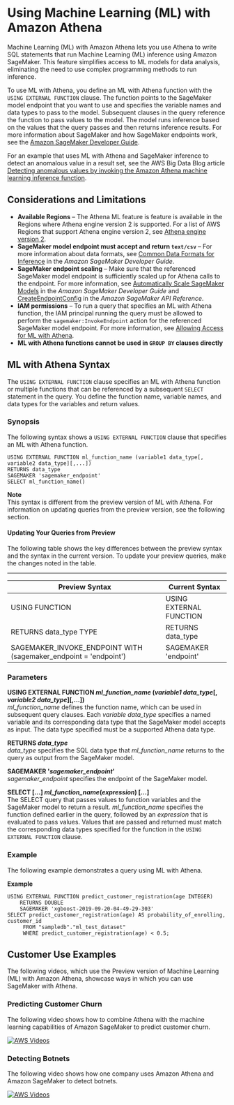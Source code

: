 # Using Machine Learning \(ML\) with Amazon Athena<a name="querying-mlmodel"></a>

Machine Learning \(ML\) with Amazon Athena lets you use Athena to write SQL statements that run Machine Learning \(ML\) inference using Amazon SageMaker\. This feature simplifies access to ML models for data analysis, eliminating the need to use complex programming methods to run inference\.

To use ML with Athena, you define an ML with Athena function with the `USING EXTERNAL FUNCTION` clause\. The function points to the SageMaker model endpoint that you want to use and specifies the variable names and data types to pass to the model\. Subsequent clauses in the query reference the function to pass values to the model\. The model runs inference based on the values that the query passes and then returns inference results\. For more information about SageMaker and how SageMaker endpoints work, see the [Amazon SageMaker Developer Guide](https://docs.aws.amazon.com/sagemaker/latest/dg/)\.

For an example that uses ML with Athena and SageMaker inference to detect an anomalous value in a result set, see the AWS Big Data Blog article [Detecting anomalous values by invoking the Amazon Athena machine learning inference function](http://aws.amazon.com/blogs/big-data/detecting-anomalous-values-by-invoking-the-amazon-athena-machine-learning-inference-function/)\.

## Considerations and Limitations<a name="considerations-and-limitations"></a>
+ **Available Regions** – The Athena ML feature is feature is available in the Regions where Athena engine version 2 is supported\. For a list of AWS Regions that support Athena engine version 2, see [Athena engine version 2](engine-versions-reference.md#engine-versions-reference-0002)\.
+ **SageMaker model endpoint must accept and return `text/csv`** – For more information about data formats, see [Common Data Formats for Inference](https://docs.aws.amazon.com/sagemaker/latest/dg/cdf-inference.html) in the *Amazon SageMaker Developer Guide*\.
+ **SageMaker endpoint scaling** – Make sure that the referenced SageMaker model endpoint is sufficiently scaled up for Athena calls to the endpoint\. For more information, see [Automatically Scale SageMaker Models](https://docs.aws.amazon.com/sagemaker/latest/dg/endpoint-auto-scaling.html) in the *Amazon SageMaker Developer Guide* and [CreateEndpointConfig](https://docs.aws.amazon.com/sagemaker/latest/dg/API_CreateEndpointConfig.html) in the *Amazon SageMaker API Reference*\.
+ **IAM permissions** – To run a query that specifies an ML with Athena function, the IAM principal running the query must be allowed to perform the `sagemaker:InvokeEndpoint` action for the referenced SageMaker model endpoint\. For more information, see [Allowing Access for ML with Athena](machine-learning-iam-access.md)\.
+ **ML with Athena functions cannot be used in `GROUP BY` clauses directly**

## ML with Athena Syntax<a name="ml-syntax"></a>

The `USING EXTERNAL FUNCTION` clause specifies an ML with Athena function or multiple functions that can be referenced by a subsequent `SELECT` statement in the query\. You define the function name, variable names, and data types for the variables and return values\.

### Synopsis<a name="ml-synopsis"></a>

The following syntax shows a `USING EXTERNAL FUNCTION` clause that specifies an ML with Athena function\.

```
USING EXTERNAL FUNCTION ml_function_name (variable1 data_type[, variable2 data_type][,...])
RETURNS data_type 
SAGEMAKER 'sagemaker_endpoint'
SELECT ml_function_name()
```

**Note**  
This syntax is different from the preview version of ML with Athena\. For information on updating queries from the preview version, see the following section\.

#### Updating Your Queries from Preview<a name="ml-synopsis-preview"></a>

The following table shows the key differences between the preview syntax and the syntax in the current version\. To update your preview queries, make the changes noted in the table\.


****  

| Preview Syntax | Current Syntax | 
| --- | --- | 
| USING FUNCTION | USING EXTERNAL FUNCTION | 
| RETURNS data\_type TYPE | RETURNS data\_type | 
| SAGEMAKER\_INVOKE\_ENDPOINT WITH \(sagemaker\_endpoint = 'endpoint'\)  | SAGEMAKER 'endpoint' | 

### Parameters<a name="udf-parameters"></a>

**USING EXTERNAL FUNCTION *ml\_function\_name* \(*variable1* *data\_type*\[, *variable2* *data\_type*\]\[,\.\.\.\]\)**  
*ml\_function\_name* defines the function name, which can be used in subsequent query clauses\. Each *variable data\_type* specifies a named variable and its corresponding data type that the SageMaker model accepts as input\. The data type specified must be a supported Athena data type\.

**RETURNS *data\_type***  
*data\_type* specifies the SQL data type that *ml\_function\_name* returns to the query as output from the SageMaker model\.

**SAGEMAKER '*sagemaker\_endpoint*'**  
*sagemaker\_endpoint* specifies the endpoint of the SageMaker model\.

**SELECT \[\.\.\.\] *ml\_function\_name*\(*expression*\) \[\.\.\.\]**  
The SELECT query that passes values to function variables and the SageMaker model to return a result\. *ml\_function\_name* specifies the function defined earlier in the query, followed by an *expression* that is evaluated to pass values\. Values that are passed and returned must match the corresponding data types specified for the function in the `USING EXTERNAL FUNCTION` clause\.

### Example<a name="ml-examples"></a>

The following example demonstrates a query using ML with Athena\.

**Example**  

```
USING EXTERNAL FUNCTION predict_customer_registration(age INTEGER) 
    RETURNS DOUBLE
    SAGEMAKER 'xgboost-2019-09-20-04-49-29-303' 
SELECT predict_customer_registration(age) AS probability_of_enrolling, customer_id 
     FROM "sampledb"."ml_test_dataset" 
     WHERE predict_customer_registration(age) < 0.5;
```

## Customer Use Examples<a name="ml-videos"></a>

The following videos, which use the Preview version of Machine Learning \(ML\) with Amazon Athena, showcase ways in which you can use SageMaker with Athena\.

### Predicting Customer Churn<a name="ml-videos-predict-churn"></a>

The following video shows how to combine Athena with the machine learning capabilities of Amazon SageMaker to predict customer churn\.

[![AWS Videos](http://img.youtube.com/vi/https://www.youtube.com/embed/CUHbSpekRVg/0.jpg)](http://www.youtube.com/watch?v=https://www.youtube.com/embed/CUHbSpekRVg)

### Detecting Botnets<a name="ml-videos-detect-botnets"></a>

The following video shows how one company uses Amazon Athena and Amazon SageMaker to detect botnets\.

[![AWS Videos](http://img.youtube.com/vi/https://www.youtube.com/embed/0dUv-jCt2aw/0.jpg)](http://www.youtube.com/watch?v=https://www.youtube.com/embed/0dUv-jCt2aw)